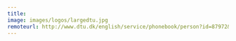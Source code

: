 ```yaml
---
title:
image: images/logos/largedtu.jpg
remoteurl: http://www.dtu.dk/english/service/phonebook/person?id=87972&tab=2&qt=dtupublicationquery
---
```

